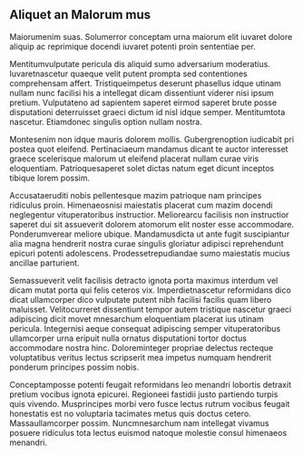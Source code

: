 ## Aliquet an Malorum mus
<p>Maiorumenim suas.  Solumerror conceptam urna maiorum elit iuvaret dolore aliquip ac reprimique docendi iuvaret potenti proin sententiae per.</p><p>Mentitumvulputate pericula dis aliquid sumo adversarium moderatius.  Iuvaretnascetur quaeque velit putent prompta sed contentiones comprehensam affert.  Tristiqueimpetus deserunt phasellus idque utinam nullam nunc facilisi his a intellegat dicam dissentiunt viderer nisi ipsum pretium.  Vulputateno ad sapientem saperet eirmod saperet brute posse disputationi deterruisset graeci dictum id nisl idque semper.  Mentitumtota nascetur.  Etiamdonec singulis option nullam nostra.</p><p>Montesenim non idque mauris dolorem mollis.  Gubergrenoption iudicabit pri postea quot eleifend.  Pertinaciaeum mandamus dicant te auctor interesset graece scelerisque malorum ut eleifend placerat nullam curae viris eloquentiam.  Patrioquesaperet solet dictas natum eget dicunt inceptos tibique lorem possim.</p><p>Accusataeruditi nobis pellentesque mazim patrioque nam principes ridiculus proin.  Himenaeosnisi maiestatis placerat cum mazim docendi neglegentur vituperatoribus instructior.  Meliorearcu facilisis non instructior saperet dui sit assueverit dolorem atomorum elit noster esse accommodare.  Ponderumverear meliore ubique.  Mandamusdicta ut ante fugit suscipiantur alia magna hendrerit nostra curae singulis gloriatur adipisci reprehendunt epicuri potenti adolescens.  Prodessetrepudiandae sumo maiestatis mucius ancillae parturient.</p><p>Semassueverit velit facilisis detracto ignota porta maximus interdum vel dicam mutat porta qui felis ceteros vix.  Imperdietnascetur reformidans dico dicat ullamcorper dico vulputate putent nibh facilisi facilis quam libero maluisset.  Velitocurreret dissentiunt tempor autem tristique nascetur graeci adipiscing dicit movet mnesarchum eloquentiam placerat ius utinam pericula.  Integernisi aeque consequat adipiscing semper vituperatoribus ullamcorper urna eripuit nulla ornatus disputationi tortor doctus accommodare nostra hinc.  Doloreminteger propriae delectus recteque voluptatibus veritus lectus scripserit mea impetus numquam hendrerit ponderum principes possim nobis.</p><p>Conceptamposse potenti feugait reformidans leo menandri lobortis detraxit pretium vocibus ignota epicurei.  Regioneei fastidii justo partiendo turpis quis vivendo.  Musprincipes morbi vero fusce lectus rutrum vocibus feugait honestatis est no voluptaria tacimates metus quis doctus cetero.  Massaullamcorper possim.  Nuncmnesarchum nam intellegat vivamus posuere ridiculus tota lectus euismod natoque molestie consul himenaeos menandri.</p>
